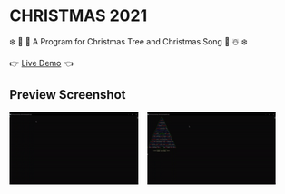 # CHRISTMAS 2021
:snowflake: :evergreen_tree: :musical_note: A Program for Christmas Tree and Christmas Song :musical_note: :snowman_with_snow: :snowflake: 

:point_right: [Live Demo](https://youtu.be/STebjISMGCc) :point_left:	

## Preview Screenshot

<img src="./demo/gif-1.gif" width="45%" alt="christmas-tree"></img> &nbsp;&nbsp; <img src="./demo/gif-2.gif" width="45%" alt="christmas-song"></img>
